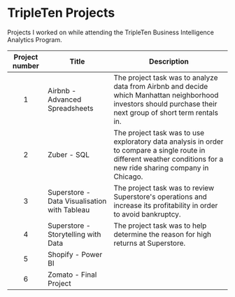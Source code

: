 # TripleTen Projects
Projects I worked on while attending the TripleTen Business Intelligence Analytics Program.


| Project number | Title | Description |
| :-----------: | ----------- |----------- |
| 1 | Airbnb - Advanced Spreadsheets | The project task was to analyze data from Airbnb and decide which Manhattan neighborhood investors should purchase their next group of short term rentals in. |
| 2 | Zuber - SQL | The project task was to use exploratory data analysis in order to compare a single route in different weather conditions for a new ride sharing company in Chicago. |
| 3 | Superstore - Data Visualisation with Tableau | The project task was to review Superstore's operations and increase its profitability in order to avoid bankruptcy. |
| 4 | Superstore - Storytelling with Data | The project task was to help determine the reason for high returns at Superstore. |
| 5 | Shopify - Power BI | 
| 6 | Zomato - Final Project | 

